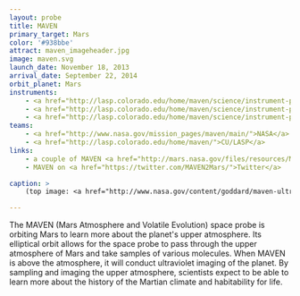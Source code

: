 ```yaml
---
layout: probe
title: MAVEN
primary_target: Mars
color: '#938bbe'
attract: maven_imageheader.jpg
image: maven.svg
launch_date: November 18, 2013
arrival_date: September 22, 2014
orbit_planet: Mars
instruments:
    - <a href="http://lasp.colorado.edu/home/maven/science/instrument-package/">solar wind and ionosphere sensors</a>
    - <a href="http://lasp.colorado.edu/home/maven/science/instrument-package/ngims/">spectrometer</a>
    - <a href="http://lasp.colorado.edu/home/maven/science/instrument-package/iuvs/">ultraviolet spectrograph</a>
teams:
    - <a href="http://www.nasa.gov/mission_pages/maven/main/">NASA</a>
    - <a href="http://lasp.colorado.edu/home/maven/">CU/LASP</a>
links:
    - a couple of MAVEN <a href="http://mars.nasa.gov/files/resources/MAVEN_MSL_coloring_sheet.pdf">coloring book</a> <a href="http://mars.nasa.gov/files/resources/MAVEN_at_Mars_coloring_sheet.pdf">sheets</a>
    - MAVEN on <a href="https://twitter.com/MAVEN2Mars/">Twitter</a>

caption: >
    (top image: <a href="http://www.nasa.gov/content/goddard/maven-ultraviolet-image-of-comet-siding-spring-s-hydrogen-coma/">hydrogen surrounding a comet</a> near Mars as seen in ultraviolet by MAVEN, Laboratory for Atmospheric and Space Physics, University of Colorado; NASA)

---
```

The MAVEN (Mars Atmosphere and Volatile Evolution) space probe is orbiting Mars to learn more about the planet's upper atmosphere. Its elliptical orbit allows for the space probe to pass through the upper atmosphere of Mars and take samples of various molecules. When MAVEN is above the atmosphere, it will conduct ultraviolet imaging of the planet. By sampling and imaging the upper atmosphere, scientists expect to be able to learn more about the history of the Martian climate and habitability for life.

